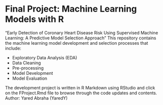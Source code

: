 # Final Project: Machine Learning Models with R
“Early Detection of Coronary Heart Disease Risk Using Supervised Machine Learning: A Predictive Model Selection Approach”
This repository contains the machine learning model development and selection processes that include:
-	Exploratory Data Analysis (EDA)
-	Data Cleaning 
-	Pre-processing 
-	Model Development 
-	Model Evaluation

The development project is written in R Markdown using RStudio and click on the FProject.Rmd file to browse through the code updates and contents. 
Author: Yared Abraha (YaredY)
